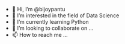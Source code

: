 - 👋 Hi, I’m @bijoypantu
- 👀 I’m interested in the field of Data Science
- 🌱 I’m currently learning Python
- 💞️ I’m looking to collaborate on ...
- 📫 How to reach me ...

<!---
bijoypantu/bijoypantu is a ✨ special ✨ repository because its `README.md` (this file) appears on your GitHub profile.
You can click the Preview link to take a look at your changes.
--->
